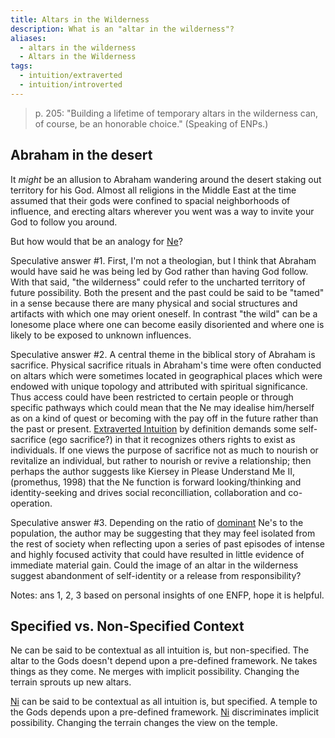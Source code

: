 ```yaml
---
title: Altars in the Wilderness
description: What is an "altar in the wilderness"?
aliases:
  - altars in the wilderness
  - Altars in the Wilderness
tags:
  - intuition/extraverted
  - intuition/introverted
---
```


> p. 205: "Building a lifetime of temporary altars in the wilderness can, of course, be an honorable choice." (Speaking of ENPs.)

## Abraham in the desert

It *might* be an allusion to Abraham wandering around the desert staking out territory for his God. Almost all religions in the Middle East at the time assumed that their gods were confined to spacial neighborhoods of influence, and erecting altars wherever you went was a way to invite your God to follow you around.

But how would that be an analogy for [Ne](../function-attitude/attitudes/extraverted-intuition)?

Speculative answer #1. First, I'm not a theologian, but I think that Abraham would have said he was being led by God rather than having God follow. With that said, "the wilderness" could refer to the uncharted territory of future possibility. Both the present and the past could be said to be "tamed" in a sense because there are many physical and social structures and artifacts with which one may orient oneself. In contrast "the wild" can be a lonesome place where one can become easily disoriented and where one is likely to be exposed to unknown influences.

Speculative answer #2. A central theme in the biblical story of Abraham is sacrifice. Physical sacrifice rituals in Abraham's time were often conducted on altars which were sometimes located in geographical places which were endowed with unique topology and attributed with spiritual significance. Thus access could have been restricted to certain people or through specific pathways which could mean that the Ne may idealise him/herself as on a kind of quest or becoming with the pay off in the future rather than the past or present. [Extraverted Intuition](../function-attitude/attitudes/extraverted-intuition) by definition demands some self-sacrifice (ego sacrifice?) in that it recognizes others rights to exist as individuals. If one views the purpose of sacrifice not as much to nourish or revitalize an individual, but rather to nourish or revive a relationship; then perhaps the author suggests like Kiersey in Please Understand Me II, (promethus, 1998) that the Ne function is forward looking/thinking and identity-seeking and drives social reconcilliation, collaboration and co-operation.

Speculative answer #3. Depending on the ratio of [dominant](../function-attitude/cognitive-stack/dominant-function) Ne's to the population, the author may be suggesting that they may feel isolated from the rest of society when reflecting upon a series of past episodes of intense and highly focused activity that could have resulted in little evidence of immediate material gain. Could the image of an altar in the wilderness suggest abandonment of self-identity or a release from responsibility?

Notes: ans 1, 2, 3 based on personal insights of one ENFP, hope it is helpful.

## Specified vs. Non-Specified Context

Ne can be said to be contextual as all intuition is, but non-specified. The altar to the Gods doesn't depend upon a pre-defined framework. Ne takes things as they come. Ne merges with implicit possibility. Changing the terrain sprouts up new altars.

[Ni](../function-attitude/attitudes/introverted-intuition) can be said to be contextual as all intuition is, but specified. A temple to the Gods depends upon a pre-defined framework. [Ni](../function-attitude/attitudes/introverted-intuition) discriminates implicit possibility. Changing the terrain changes the view on the temple.
